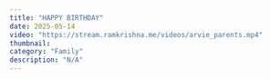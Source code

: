 ```yaml
---
title: "HAPPY BIRTHDAY"
date: 2025-05-14
video: "https://stream.ramkrishna.me/videos/arvie_parents.mp4"
thumbnail: 
category: "Family"
description: "N/A"
---
```


